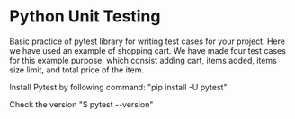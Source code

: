 # Python Unit Testing

Basic practice of pytest library for writing test cases for your project.
Here we have used an example of shopping cart. 
We have made four test cases for this example purpose, which consist adding cart, items added, items size limit, and total price of the item.

Install Pytest by following command:
"pip install -U pytest"

Check the version
"$ pytest --version"


